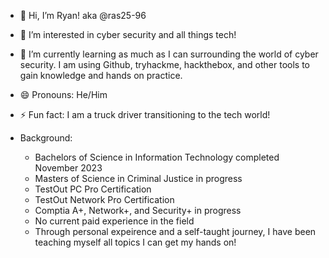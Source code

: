 - 👋 Hi, I’m Ryan! aka @ras25-96
- 👀 I’m interested in cyber security and all things tech!
- 🌱 I’m currently learning as much as I can surrounding the world of cyber security. I am using Github, tryhackme, hackthebox, and other tools to gain knowledge and hands on practice.
- 😄 Pronouns: He/Him
- ⚡ Fun fact: I am a truck driver transitioning to the tech world!

- Background:
  - Bachelors of Science in Information Technology completed November 2023
  - Masters of Science in Criminal Justice in progress
  - TestOut PC Pro Certification
  - TestOut Network Pro Certification
  - Comptia A+, Network+, and Security+ in progress
  - No current paid experience in the field
  - Through personal expeirence and a self-taught journey, I have been teaching myself all topics I can get my hands on!

<!---
ras-2596/ras-2596 is a ✨ special ✨ repository because its `README.md` (this file) appears on your GitHub profile.
You can click the Preview link to take a look at your changes.
--->
